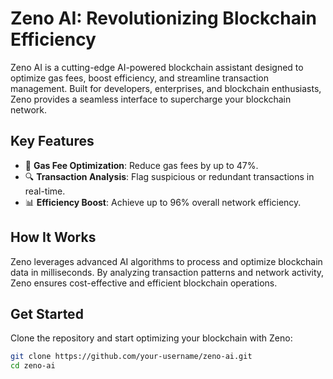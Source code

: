 # Zeno AI: Revolutionizing Blockchain Efficiency

Zeno AI is a cutting-edge AI-powered blockchain assistant designed to optimize gas fees, boost efficiency, and streamline transaction management. Built for developers, enterprises, and blockchain enthusiasts, Zeno provides a seamless interface to supercharge your blockchain network.

## Key Features
- 🚀 **Gas Fee Optimization**: Reduce gas fees by up to 47%.
- 🔍 **Transaction Analysis**: Flag suspicious or redundant transactions in real-time.
- 📊 **Efficiency Boost**: Achieve up to 96% overall network efficiency.

## How It Works
Zeno leverages advanced AI algorithms to process and optimize blockchain data in milliseconds. By analyzing transaction patterns and network activity, Zeno ensures cost-effective and efficient blockchain operations.

## Get Started
Clone the repository and start optimizing your blockchain with Zeno:

```bash
git clone https://github.com/your-username/zeno-ai.git
cd zeno-ai
